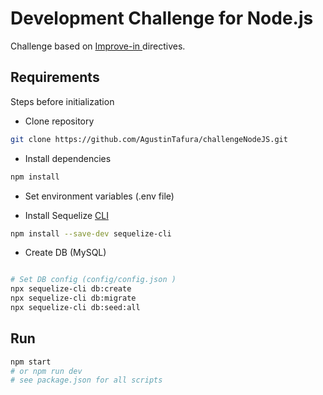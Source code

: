 # Development Challenge for Node.js

Challenge based on [Improve-in
](https://github.com/improvein/dev-challenge/tree/master/backend-nodejs ) directives.

## Requirements

Steps before initialization


- Clone repository
```bash
git clone https://github.com/AgustinTafura/challengeNodeJS.git
```

- Install dependencies
```bash
npm install
```

- Set environment variables (.env file)

- Install Sequelize [CLI](https://www.npmjs.com/package/sequelize-cli)
```bash
npm install --save-dev sequelize-cli
```

- Create DB (MySQL)

```bash

# Set DB config (config/config.json )
npx sequelize-cli db:create
npx sequelize-cli db:migrate
npx sequelize-cli db:seed:all
```

## Run

```bash
npm start
# or npm run dev 
# see package.json for all scripts 
```

